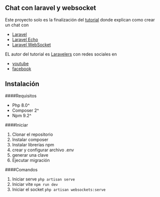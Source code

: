 ## Chat con laravel y websocket

Este proyecto solo es la finalización del
[tutorial](https://youtube.com/playlist?list=PLIMuuuqKtStp5BOdU3d1mTE8Xd1pgrH0J) donde explican como crear un
chat con

* [Laravel](https://laravel.com/) 
* [Laravel Echo](https://github.com/laravel/echo)
* [Laravel WebSocket](https://beyondco.de/)

EL autor del tutorial es [Laravelers](https://laravelers.com/) con redes sociales en

* [youtube](https://www.youtube.com/channel/UC0usERTXUoIWMnb00WB5UnA)
* [facebook](https://www.facebook.com/laravelersacademy)

## Instalación
####Requisitos
* Php 8.0^
* Composer 2^
* Npm 9.2^

####Iniciar

1. Clonar el repositorio
2. Instalar composer
3. Instalar librerías npm
4. crear y configurar archivo .env
5. generar una clave
6. Ejecutar migración


####Comandos

1. Iniciar serve `php artisan serve`
2. Iniciar vite `npm run dev`
3. Iniciar el socket `php artisan websockets:serve`


